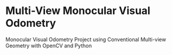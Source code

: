 # Multi-View Monocular Visual Odometry
Monocular Visual Odometry Project using Conventional Multi-view Geometry with OpenCV and Python
